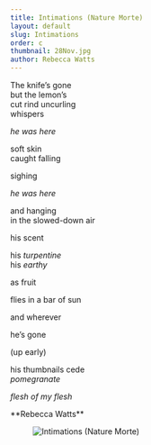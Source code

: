 ```yaml
---
title: Intimations (Nature Morte)
layout: default
slug: Intimations
order: c
thumbnail: 28Nov.jpg
author: Rebecca Watts
---
```


<p>
The knife’s gone<br/>
but the lemon’s<br/>
cut rind uncurling<br/>
whispers
</p>

<p class="ml-5">
	<em>he was here</em>
</p>
<p>
soft skin<br/>
caught falling
</p>
<p class="ml-5">
sighing
</p>
<p>
	<em>he was here</em>
</p>
<p>
and hanging<br/>
in the slowed-down air
</p>
<p class="ml-5">
his scent
</p>
<p>
his <em>turpentine</em>
	<br/>
	his <em>earthy</em>
</p>
<p class="ml-5">
as fruit
</p>
<p>
flies in a bar of sun
</p>
<p>
and wherever
</p>
<p class="ml-5">
         he’s gone
</p>
<p class="ml-5">
  (up early)
</p>
<p>
his thumbnails cede
<br/>
	<em>pomegranate</em>
</p>
<p class="ml-5">
	<em>flesh of my flesh</em>
</p>
**Rebecca Watts**

<figure class="figure">
  <img src="{{ site.url }}/images/creative/3.jpg" class="figure-img img-fluid rounded" alt="Intimations (Nature Morte)">
</figure>
